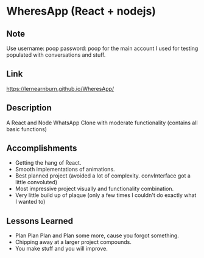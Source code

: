 # WheresApp (React + nodejs)
## Note
 Use username: poop password: poop for the main account I used for testing populated with conversations and stuff.

## Link
 https://lernearnburn.github.io/WheresApp/ 

## Description
A React and Node WhatsApp Clone with moderate functionality (contains all basic functions)

## Accomplishments
+ Getting the hang of React.
+ Smooth implementations of animations.
+ Best planned project (avoided a lot of complexity. convInterface got a little convoluted)
+ Most impressive project visually and functionality combination.
+ Very little build up of plaque (only a few times I couldn't do exactly what I wanted to)


## Lessons Learned
+ Plan Plan Plan and Plan some more, cause you forgot something.
+ Chipping away at a larger project compounds.
+ You make stuff and you will improve.
